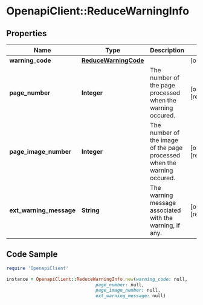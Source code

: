 # OpenapiClient::ReduceWarningInfo

## Properties

Name | Type | Description | Notes
------------ | ------------- | ------------- | -------------
**warning_code** | [**ReduceWarningCode**](ReduceWarningCode.md) |  | [optional] 
**page_number** | **Integer** | The number of the page processed when the warning occured. | [optional] [readonly] 
**page_image_number** | **Integer** | The number of the image of the page processed when the warning occured. | [optional] [readonly] 
**ext_warning_message** | **String** | The warning message associated with the warning, if any. | [optional] [readonly] 

## Code Sample

```ruby
require 'OpenapiClient'

instance = OpenapiClient::ReduceWarningInfo.new(warning_code: null,
                                 page_number: null,
                                 page_image_number: null,
                                 ext_warning_message: null)
```


